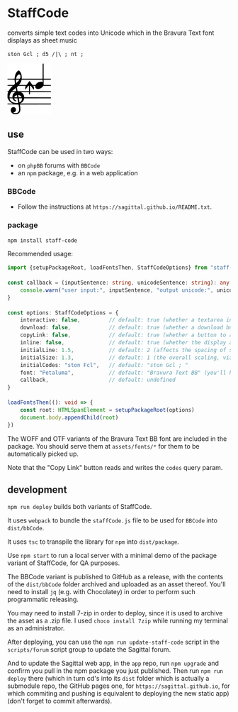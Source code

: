 # StaffCode

converts simple text codes into Unicode which in the Bravura Text font displays as sheet music

```
ston Gcl ; d5 /|\ ; nt ;
```

<img src="/github/readme.svg"/>

## use

StaffCode can be used in two ways:
- on `phpBB` forums with `BBCode`
- an `npm` package, e.g. in a web application

### BBCode

- Follow the instructions at `https://sagittal.github.io/README.txt`.

### package

```shell
npm install staff-code
```

Recommended usage:

```ts
import {setupPackageRoot, loadFontsThen, StaffCodeOptions} from "staff-code"

const callback = (inputSentence: string, unicodeSentence: string): any => {
    console.warn("user input:", inputSentence, "output unicode:", unicodeSentence)
}

const options: StaffCodeOptions = {
    interactive: false,         // default: true (whether a textarea input for instantly changing the display appears)
    download: false,            // default: true (whether a download button for a vectorized SVG appears)
    copyLink: false,            // default: true (whether a button to add query params to the URL for the current codes and then copy the link)
    inline: false,              // default: true (whether the display appears as a <span> or a <div>
    initialLine: 1.5,           // default: 2 (affects the spacing of staves, via the line-height attribute)
    initialSize: 1.3,           // default: 1 (the overall scaling, via the font-size attribute)
    initialCodes: "ston Fcl",   // default: "ston Gcl ; "
    font: "Petaluma",           // default: "Bravura Text BB" (you'll have to move a custom font to assets/fonts)
    callback,                   // default: undefined
}

loadFontsThen((): void => {
    const root: HTMLSpanElement = setupPackageRoot(options)
    document.body.appendChild(root)
})
```

The WOFF and OTF variants of the Bravura Text BB font are included in the package. You should serve them at `assets/fonts/*` for them to be automatically picked up.

Note that the "Copy Link" button reads and writes the `codes` query param.

## development

`npm run deploy` builds both variants of StaffCode.

It uses `webpack` to bundle the `staffCode.js` file to be used for `BBCode` into `dist/bbCode`.

It uses `tsc` to transpile the library for `npm` into `dist/package`.

Use `npm start` to run a local server with a minimal demo of the package variant of StaffCode, for QA purposes.

The BBCode variant is published to GitHub as a release, with the contents of the `dist/bbCode` folder archived and uploaded as an asset thereof. You'll need to install `jq` (e.g. with Chocolatey) in order to perform such programmatic releasing.

You may need to install 7-zip in order to deploy, since it is used to archive the asset as a .zip file. I used `choco install 7zip` while running my terminal as an administrator.

After deploying, you can use the `npm run update-staff-code` script in the `scripts/forum` script group to update the Sagittal forum.

And to update the Sagittal web app, in the `app` repo, run `npm upgrade` and confirm you pull in the npm package you just published. Then run `npm run deploy` there (which in turn cd's into its `dist` folder which is actually a submodule repo, the GitHub pages one, for `https://sagittal.github.io`, for which commiting and pushing is equivalent to deploying the new static app) (don't forget to commit afterwards).
